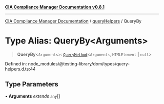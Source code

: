 [**CIA Compliance Manager Documentation v0.8.1**](../../../README.md)

***

[CIA Compliance Manager Documentation](../../../globals.md) / [queryHelpers](../README.md) / QueryBy

# Type Alias: QueryBy\<Arguments\>

> **QueryBy**\<`Arguments`\>: [`QueryMethod`](QueryMethod.md)\<`Arguments`, `HTMLElement` \| `null`\>

Defined in: node\_modules/@testing-library/dom/types/query-helpers.d.ts:44

## Type Parameters

• **Arguments** *extends* `any`[]
